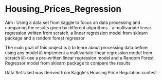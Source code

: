 # Housing_Prices_Regression
Aim : Using a data set from kaggle to focus on data processing and comparing the results given by different algorithms - a multivariate linear regression written from scratch, a linear regression model from sklearn package and a random forest regressor

The main goal of this project is 
i) to learn about processing data before using any model 
ii) implement a multivariate linear regression model from scratch
iii) use a pre-written linear regression model and a Random Forest Regressor model from sklearn package to compare the results

Data Set Used was derived from Kaggle's Housing Price Regulation contest
